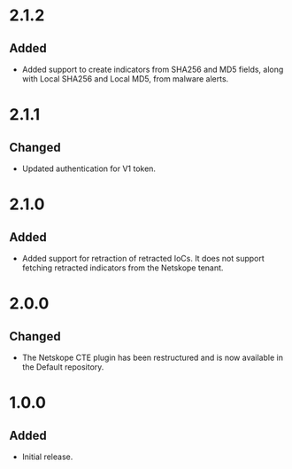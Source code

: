 # 2.1.2
## Added
- Added support to create indicators from SHA256 and MD5 fields, along with Local SHA256 and Local MD5, from malware alerts.

# 2.1.1
## Changed
- Updated authentication for V1 token.

# 2.1.0
## Added
- Added support for retraction of retracted IoCs. It does not support fetching retracted indicators from the Netskope tenant.

# 2.0.0
## Changed
- The Netskope CTE plugin has been restructured and is now available in the Default repository.

# 1.0.0
## Added
- Initial release.